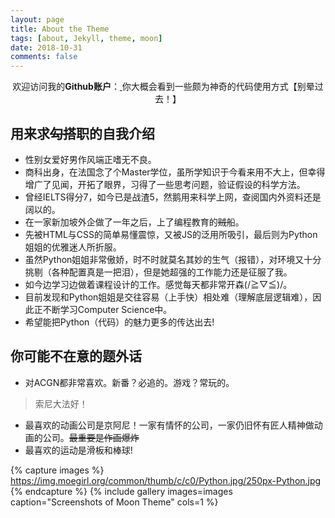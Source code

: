 ```yaml
---
layout: page
title: About the Theme
tags: [about, Jekyll, theme, moon]
date: 2018-10-31
comments: false
---
```

    
<center>欢迎访问我的<b>Github账户</b>：<a href="https://github.com/bluemomo112"> </a>你大概会看到一些颇为神奇的代码使用方式【别晕过去！】</center>

## 用来求<del>勾搭</del>职的自我介绍

* 性别女爱好男作风端正嗜无不良。
* 商科出身，在法国念了个Master学位，虽所学知识于今看来用不大上，但幸得增广了见闻，开拓了眼界，习得了一些思考问题，验证假设的科学方法。
* 曾经IELTS得分7，如今已是战渣5，然鹅用来科学上网，查阅国内外资料还是阔以的。
* 在一家新加坡外企做了一年之后，上了编程教育的<del>贼</del>船。
* 先被HTML与CSS的简单易懂震惊，又被JS的泛用所吸引，最后则为Python姐姐的优雅迷人所折服。
* 虽然Python姐姐非常傲娇，时不时就莫名其妙的生气（报错），对环境又十分挑剔（各种配置真是一把泪），但是她超强的工作能力还是征服了我。
* 如今边学习边做着课程设计的工作。感觉每天都非常开森(/≧▽≦)/。
* 目前发现和Python姐姐是交往容易（上手快）相处难（理解底层逻辑难），因此正不断学习Computer Science中。
* 希望能把Python（代码）的魅力更多的传达出去! 


## 你可能不在意的题外话

* 对ACGN都非常喜欢。新番？必追的。游戏？常玩的。
> 索尼大法好！
* 最喜欢的动画公司是京阿尼！一家有情怀的公司，一家仍旧怀有匠人精神做动画的公司。<del>最重要是作画爆炸</del>
* 最喜欢的运动是滑板和棒球!

{% capture images %}
    https://img.moegirl.org/common/thumb/c/c0/Python.jpg/250px-Python.jpg
{% endcapture %}
{% include gallery images=images caption="Screenshots of Moon Theme" cols=1 %}


